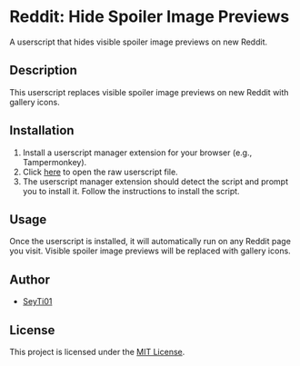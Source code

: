 # Reddit: Hide Spoiler Image Previews

A userscript that hides visible spoiler image previews on new Reddit.

## Description

This userscript replaces visible spoiler image previews on new Reddit with gallery icons.

## Installation

1. Install a userscript manager extension for your browser (e.g., Tampermonkey).
2. Click [here](https://github.com/SeyTi01/new-reddit-spoiler-preview-fix/raw/1.5/src/spoilerPreviewFix.user.js) to open the raw userscript file.
3. The userscript manager extension should detect the script and prompt you to install it. Follow the instructions to install the script.

## Usage

Once the userscript is installed, it will automatically run on any Reddit page you visit. Visible spoiler image previews will be replaced with gallery icons.

## Author

- [SeyTi01](https://github.com/SeyTi01)

## License

This project is licensed under the [MIT License](https://github.com/SeyTi01/new-reddit-spoiler-preview-fix/raw/1.5/LICENSE).

